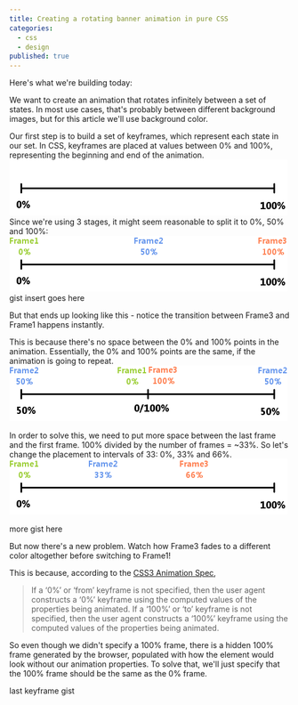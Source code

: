 ```yaml
---
title: Creating a rotating banner animation in pure CSS
categories: 
  - css
  - design
published: true
---
```


<link rel="stylesheet" href="assets/rotating_banner.css"/>
Here's what we're building today:

<div class="banner final"></div>

We want to create an animation that rotates infinitely between a set of states. In most use cases, that's probably between different background images, but for this article we'll use background color.

Our first step is to build a set of keyframes, which represent each state in our set. In CSS, keyframes are placed at values between 0% and 100%, representing the beginning and end of the animation.
<img src="assets/animation_timeline_1.png" />
Since we're using 3 stages, it might seem reasonable to split it to 0%, 50% and 100%:
<img src="assets/animation_timeline_2.png" />
gist insert goes here

But that ends up looking like this - notice the transition between Frame3 and Frame1 happens instantly.

<div class="banner attempt1"></div>

This is because there's no space between the 0% and 100% points in the animation. Essentially, the 0% and 100% points are the same, if the animation is going to repeat.
<img src="assets/animation_timeline_3.png" />

In order to solve this, we need to put more space between the last frame and the first frame. 100% divided by the number of frames = ~33%. So let's change the placement to intervals of 33: 0%, 33% and 66%.
<img src="assets/animation_timeline_4.png" />

more gist here

But now there's a new problem. Watch how Frame3 fades to a different color altogether before switching to Frame1!

<div class="banner attempt3"></div>

This is because, according to the [CSS3 Animation Spec](http://www.w3.org/TR/css3-animations/#keyframes),
> If a ‘0%’ or ‘from’ keyframe is not specified, then the user agent constructs a ‘0%’ keyframe using the computed values of the properties being animated. If a ‘100%’ or ‘to’ keyframe is not specified, then the user agent constructs a ‘100%’ keyframe using the computed values of the properties being animated.

So even though we didn't specify a 100% frame, there is a hidden 100% frame generated by the browser, populated with how the element would look without our animation properties. To solve that, we'll just specify that the 100% frame should be the same as the 0% frame.

last keyframe gist
